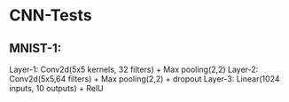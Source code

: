# CNN-Tests
## MNIST-1:
Layer-1: Conv2d(5x5 kernels, 32 filters) + Max pooling(2,2)
Layer-2: Conv2d(5x5,64 filters) + Max pooling(2,2) + dropout
Layer-3: Linear(1024 inputs, 10 outputs) + RelU

